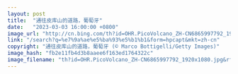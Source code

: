 ```yaml
---
layout: post
title:  "通往皮库山的道路，葡萄牙"
date:   "2023-03-03 16:00:00 +0800"
image_url: "http://cn.bing.com/th?id=OHR.PicoVolcano_ZH-CN6865997792_1920x1080.jpg&rf=LaDigue_1920x1080.jpg&pid=hp"
link: "/search?q=%e7%9a%ae%e5%ba%93%e5%b1%b1&form=hpcapt&mkt=zh-cn"
copyright: "通往皮库山的道路，葡萄牙 (© Marco Bottigelli/Getty Images)"
image_hash: "fb2e11fb4d3b8aaee6f163ed1764322c"
image_filename: "th?id=OHR.PicoVolcano_ZH-CN6865997792_1920x1080.jpg&rf=LaDigue_1920x1080.jpg&pid=hp"
---
```


